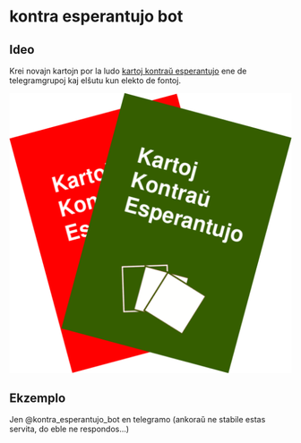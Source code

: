 # kontra esperantujo bot

## Ideo

Krei novajn kartojn por la ludo [kartoj kontraŭ esperantujo](https://lakt.uk/butiko/kartoj-kontrau-esperantujo/) ene de telegramgrupoj kaj elŝutu kun elekto de fontoj.

![kartoj](img/bot_bildo.png)

## Ekzemplo

Jen @kontra_esperantujo_bot en telegramo (ankoraŭ ne stabile estas servita, do eble ne respondos...)
